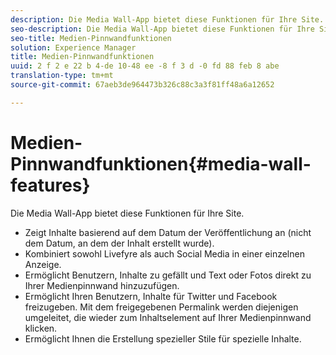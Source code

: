 ```yaml
---
description: Die Media Wall-App bietet diese Funktionen für Ihre Site.
seo-description: Die Media Wall-App bietet diese Funktionen für Ihre Site.
seo-title: Medien-Pinnwandfunktionen
solution: Experience Manager
title: Medien-Pinnwandfunktionen
uuid: 2 f 2 e 22 b 4-de 10-48 ee -8 f 3 d -0 fd 88 feb 8 abe
translation-type: tm+mt
source-git-commit: 67aeb3de964473b326c88c3a3f81ff48a6a12652

---
```



# Medien-Pinnwandfunktionen{#media-wall-features}

Die Media Wall-App bietet diese Funktionen für Ihre Site.



* Zeigt Inhalte basierend auf dem Datum der Veröffentlichung an (nicht dem Datum, an dem der Inhalt erstellt wurde).
* Kombiniert sowohl Livefyre als auch Social Media in einer einzelnen Anzeige.
* Ermöglicht Benutzern, Inhalte zu gefällt und Text oder Fotos direkt zu Ihrer Medienpinnwand hinzuzufügen.
* Ermöglicht Ihren Benutzern, Inhalte für Twitter und Facebook freizugeben. Mit dem freigegebenen Permalink werden diejenigen umgeleitet, die wieder zum Inhaltselement auf Ihrer Medienpinnwand klicken.
* Ermöglicht Ihnen die Erstellung spezieller Stile für spezielle Inhalte.

